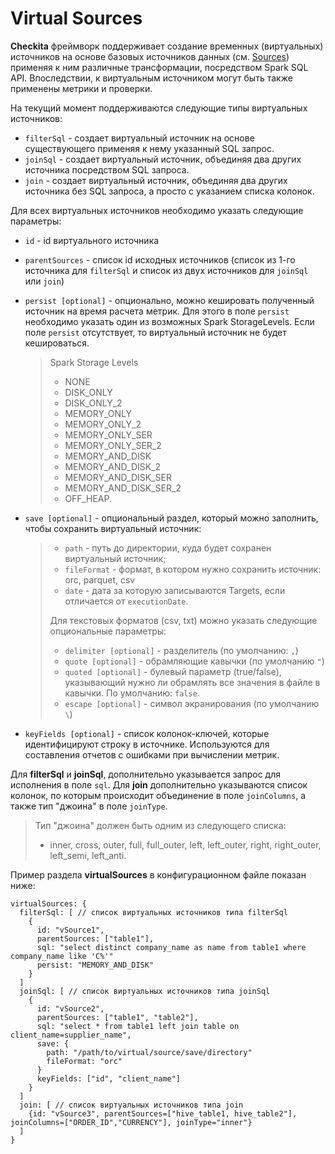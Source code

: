 # Virtual Sources

**Checkita** фреймворк поддерживает создание временных (виртуальных) источников
на основе базовых источников данных (см. [Sources](Sources.md)) применяя к ним различные трансформации,
посредством Spark SQL API. Впоследствии, к виртуальным источником могут быть также применены метрики и проверки.

На текущий момент поддерживаются следующие типы виртуальных источников:

* `filterSql` - создает виртуальный источник на основе существующего применяя к нему указанный SQL запрос.
* `joinSql` - создает виртуальный источник, объединяя два других источника посредством SQL запроса.
* `join` - создает виртуальный источник, объединяя два других источника без SQL запроса,
  а просто с указанием списка колонок.

Для всех виртуальных источников необходимо указать следующие параметры:

* `id` - id виртуального источника
* `parentSources` - список id исходных источников
  (список из 1-го источника для `filterSql` и список из двух источников для `joinSql` или `join`)
* `persist [optional]` - опционально, можно кешировать полученный источник на время расчета метрик.
  Для этого в поле `persist` необходимо указать один из возможных Spark StorageLevels.
  Если поле `persist` отсутствует, то виртуальный источник не будет кешироваться.
  > Spark Storage Levels
  >
  > * NONE
  > * DISK_ONLY
  > * DISK_ONLY_2
  > * MEMORY_ONLY
  > * MEMORY_ONLY_2
  > * MEMORY_ONLY_SER
  > * MEMORY_ONLY_SER_2
  > * MEMORY_AND_DISK
  > * MEMORY_AND_DISK_2
  > * MEMORY_AND_DISK_SER
  > * MEMORY_AND_DISK_SER_2
  > * OFF_HEAP.
* `save [optional]` - опциональный раздел, который можно заполнить, чтобы сохранить виртуальный источник:
  > * `path` - путь до директории, куда будет сохранен виртуальный источник;
  > * `fileFormat` - формат, в котором нужно сохранить источник: orc, parquet, csv
  > * `date` - дата за которую записываются Targets, если отличается от `executionDate`.
  >
  > Для текстовых форматов (csv, txt) можно указать следующие опциональные параметры:
  > * `delimiter [optional]` - разделитель (по умолчанию: `,`)
  > * `quote [optional]` - обрамляющие кавычки (по умолчанию `"`)
  > * `quoted [optional]` - булевый параметр (true/false), указывающий нужно ли обрамлять все значения в файле в кавычки.
  >   По умолчанию: `false`.
  > * `escape [optional]` - символ экранирования (по умолчанию `` \ ``)

* `keyFields [optional]` - список колонок-ключей, которые идентифицируют строку в источнике.
  Используются для составления отчетов с ошибками при вычислении метрик.

Для **filterSql** и **joinSql**, дополнительно указывается запрос для исполнения в поле `sql`.
Для **join** дополнительно указываются список колонок, по которым происходит объединение в поле `joinColumns`,
а также тип "джоина" в поле `joinType`.

> Тип "джоина" должен быть одним из следующего списка:
>
> * inner, cross, outer, full, full_outer, left, left_outer, right, right_outer, left_semi, left_anti.

Пример раздела **virtualSources** в конфигурационном файле показан ниже:

```hocon
virtualSources: {
  filterSql: [ // список виртуальных источников типа filterSql
    {
      id: "vSource1",
      parentSources: ["table1"],
      sql: "select distinct company_name as name from table1 where company_name like 'C%'"
      persist: "MEMORY_AND_DISK"
    }
  ]
  joinSql: [ // список виртуальных источников типа joinSql
    {
      id: "vSource2",
      parentSources: ["table1", "table2"],
      sql: "select * from table1 left join table on client_name=supplier_name",
      save: {
        path: "/path/to/virtual/source/save/directory"
        fileFormat: "orc"
      }
      keyFields: ["id", "client_name"]
    }
  ]
  join: [ // список виртуальных источников типа join
    {id: "vSource3", parentSources=["hive_table1, hive_table2"], joinColumns=["ORDER_ID","CURRENCY"], joinType="inner"}
  ]
}
```